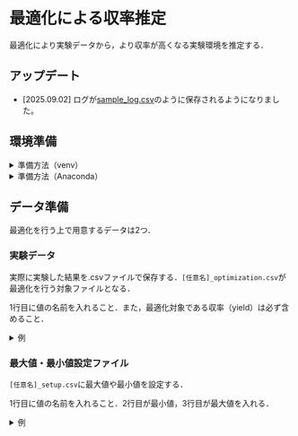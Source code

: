 # 最適化による収率推定
最適化により実験データから，より収率が高くなる実験環境を推定する．

## アップデート
- \[2025.09.02\] ログが[sample_log.csv](https://github.com/batumaru12/optimization/blob/main/optimization/data/sample_log.csv "log faile")のように保存されるようになりました。

## 環境準備

<details>
<summary>準備方法（venv）</summary>

仮想環境作成

```shell
python -m venv [仮想環境名]
```

作った環境へ移動
```shell
.\[仮想環境名]\Scripts\activate
```


必用パッケージのインストール

```shell
pip install -r requirements.txt
```

確認
```shell
pip list
```

以下のように表示されれば準備完了


```shell
Package         Version
--------------- -----------
joblib          1.5.1
numpy           2.3.2
packaging       25.0
pandas          2.3.2
pip             25.0.1
pyaml           25.7.0
python-dateutil 2.9.0.post0
pytz            2025.2
PyYAML          6.0.2
scikit-learn    1.7.1
scikit-optimize 0.10.2
scipy           1.16.1
six             1.17.0
threadpoolctl   3.6.0
tzdata          2025.2
```

</details>

<details>
<summary>準備方法（Anaconda）</summary>
仮想環境作成（Anaconda使用時）

```shell
conda create -n [仮想環境名] python=3.12
```

作った環境へ移動

```shell
conda activate [仮想環境名]
```

必用パッケージのインストール

```shell
pip install -r requirements.txt
```

確認
```shell
conda list
```

以下のように表示されれば準備完了

```shell
# Name                    Version                   Build  Channel
joblib                    1.5.1                    pypi_0    pypi
numpy                     2.3.2                    pypi_0    pypi
packaging                 25.0                     pypi_0    pypi
pandas                    2.3.2                    pypi_0    pypi
pip                       25.0.1                   pypi_0    pypi
pyaml                     25.7.0                   pypi_0    pypi
python-dateutil           2.9.0.post0              pypi_0    pypi
pytz                      2025.2                   pypi_0    pypi
PyYAML                    6.0.2                    pypi_0    pypi
scikit-learn              1.7.1                    pypi_0    pypi
scikit-optimize           0.10.2                   pypi_0    pypi
scipy                     1.16.1                   pypi_0    pypi
six                       1.17.0                   pypi_0    pypi
threadpoolctl             3.6.0                    pypi_0    pypi
tzdata                    2025.2                   pypi_0    pypi
```

</details>

## データ準備

最適化を行う上で用意するデータは2つ．

### 実験データ

実際に実験した結果を.csvファイルで保存する．`[任意名]_optimization.csv`が最適化を行う対象ファイルとなる．

1行目に値の名前を入れること．また，最適化対象である収率（yield）は必ず含めること．

<details>
<summary>例</summary>

|current|Init_molarity|electrolyte|temp|time|yield|
|:----|:----|:----|:----|:----|:----|
|1|10|0.05|60|180|46|
|2|20|0.2|25|60|22|
|3|10|0.1|40|120|62|
|4|15|0.1|40|60|53|
|5|5|0.05|25|120|14|

</details>

### 最大値・最小値設定ファイル

`[任意名]_setup.csv`に最大値や最小値を設定する．

1行目に値の名前を入れること．2行目が最小値，3行目が最大値を入れる．

<details>
<summary>例</summary>

|current|Init_molarity|electrolyte|temp|time|
|:----|:----|:----|:----|:----|
|1|5|0.05|20|60|
|6|30|0.25|80|240|

</details>

